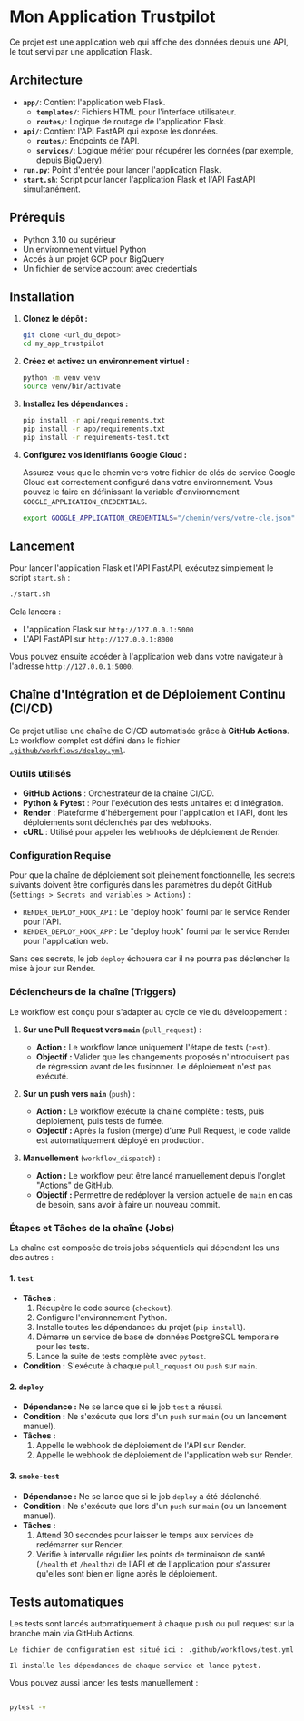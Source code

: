 # Mon Application Trustpilot

Ce projet est une application web qui affiche des données depuis une API, le tout servi par une application Flask.

## Architecture

*   **`app/`**: Contient l'application web Flask.
    *   **`templates/`**: Fichiers HTML pour l'interface utilisateur.
    *   **`routes/`**: Logique de routage de l'application Flask.
*   **`api/`**: Contient l'API FastAPI qui expose les données.
    *   **`routes/`**: Endpoints de l'API.
    *   **`services/`**: Logique métier pour récupérer les données (par exemple, depuis BigQuery).
*   **`run.py`**: Point d'entrée pour lancer l'application Flask.
*   **`start.sh`**: Script pour lancer l'application Flask et l'API FastAPI simultanément.

## Prérequis

*   Python 3.10 ou supérieur
*   Un environnement virtuel Python
*   Accés à un projet GCP pour BigQuery
*   Un fichier de service account avec credentials

## Installation

1.  **Clonez le dépôt :**

    ```bash
    git clone <url_du_depot>
    cd my_app_trustpilot
    ```

2.  **Créez et activez un environnement virtuel :**

    ```bash
    python -m venv venv
    source venv/bin/activate
    ```

3.  **Installez les dépendances :**

    ```bash
    pip install -r api/requirements.txt
    pip install -r app/requirements.txt
    pip install -r requirements-test.txt

    ```

4.  **Configurez vos identifiants Google Cloud :**

    Assurez-vous que le chemin vers votre fichier de clés de service Google Cloud est correctement configuré dans votre environnement. Vous pouvez le faire en définissant la variable d'environnement `GOOGLE_APPLICATION_CREDENTIALS`.
    ```bash
    export GOOGLE_APPLICATION_CREDENTIALS="/chemin/vers/votre-cle.json"
    ```

## Lancement

Pour lancer l'application Flask et l'API FastAPI, exécutez simplement le script `start.sh` :

```bash
./start.sh

```

Cela lancera :
*   L'application Flask sur `http://127.0.0.1:5000`
*   L'API FastAPI sur `http://127.0.0.1:8000`

Vous pouvez ensuite accéder à l'application web dans votre navigateur à l'adresse `http://127.0.0.1:5000`.

## Chaîne d'Intégration et de Déploiement Continu (CI/CD)

Ce projet utilise une chaîne de CI/CD automatisée grâce à **GitHub Actions**. Le workflow complet est défini dans le fichier [`.github/workflows/deploy.yml`](./.github/workflows/deploy.yml).

### Outils utilisés

*   **GitHub Actions** : Orchestrateur de la chaîne CI/CD.
*   **Python & Pytest** : Pour l'exécution des tests unitaires et d'intégration.
*   **Render** : Plateforme d'hébergement pour l'application et l'API, dont les déploiements sont déclenchés par des webhooks.
*   **cURL** : Utilisé pour appeler les webhooks de déploiement de Render.

### Configuration Requise

Pour que la chaîne de déploiement soit pleinement fonctionnelle, les secrets suivants doivent être configurés dans les paramètres du dépôt GitHub (`Settings > Secrets and variables > Actions`) :

*   `RENDER_DEPLOY_HOOK_API` : Le "deploy hook" fourni par le service Render pour l'API.
*   `RENDER_DEPLOY_HOOK_APP` : Le "deploy hook" fourni par le service Render pour l'application web.

Sans ces secrets, le job `deploy` échouera car il ne pourra pas déclencher la mise à jour sur Render.

### Déclencheurs de la chaîne (Triggers)

Le workflow est conçu pour s'adapter au cycle de vie du développement :

1.  **Sur une Pull Request vers `main`** (`pull_request`) :
    *   **Action :** Le workflow lance uniquement l'étape de tests (`test`).
    *   **Objectif :** Valider que les changements proposés n'introduisent pas de régression avant de les fusionner. Le déploiement n'est pas exécuté.

2.  **Sur un push vers `main`** (`push`) :
    *   **Action :** Le workflow exécute la chaîne complète : tests, puis déploiement, puis tests de fumée.
    *   **Objectif :** Après la fusion (merge) d'une Pull Request, le code validé est automatiquement déployé en production.

3.  **Manuellement** (`workflow_dispatch`) :
    *   **Action :** Le workflow peut être lancé manuellement depuis l'onglet "Actions" de GitHub.
    *   **Objectif :** Permettre de redéployer la version actuelle de `main` en cas de besoin, sans avoir à faire un nouveau commit.

### Étapes et Tâches de la chaîne (Jobs)

La chaîne est composée de trois jobs séquentiels qui dépendent les uns des autres :

#### 1. `test`
*   **Tâches :**
    1.  Récupère le code source (`checkout`).
    2.  Configure l'environnement Python.
    3.  Installe toutes les dépendances du projet (`pip install`).
    4.  Démarre un service de base de données PostgreSQL temporaire pour les tests.
    5.  Lance la suite de tests complète avec `pytest`.
*   **Condition :** S'exécute à chaque `pull_request` ou `push` sur `main`.

#### 2. `deploy`
*   **Dépendance :** Ne se lance que si le job `test` a réussi.
*   **Condition :** Ne s'exécute que lors d'un `push` sur `main` (ou un lancement manuel).
*   **Tâches :**
    1.  Appelle le webhook de déploiement de l'API sur Render.
    2.  Appelle le webhook de déploiement de l'application web sur Render.

#### 3. `smoke-test`
*   **Dépendance :** Ne se lance que si le job `deploy` a été déclenché.
*   **Condition :** Ne s'exécute que lors d'un `push` sur `main` (ou un lancement manuel).
*   **Tâches :**
    1.  Attend 30 secondes pour laisser le temps aux services de redémarrer sur Render.
    2.  Vérifie à intervalle régulier les points de terminaison de santé (`/health` et `/healthz`) de l'API et de l'application pour s'assurer qu'elles sont bien en ligne après le déploiement.

## Tests automatiques

Les tests sont lancés automatiquement à chaque push ou pull request sur la branche main via GitHub Actions.

    Le fichier de configuration est situé ici : .github/workflows/test.yml

    Il installe les dépendances de chaque service et lance pytest.

Vous pouvez aussi lancer les tests manuellement :

```bash

pytest -v

```